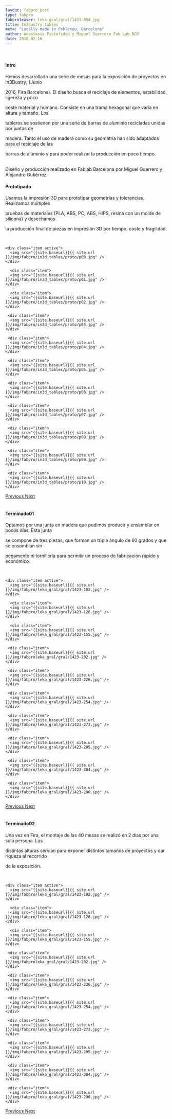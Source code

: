 ```yaml
---
layout: fabpro_post
type: fabpro
fabproteaser: leka_gral/gral/1423-054.jpg
title: In3dustry tables
meta: "Locally made in Poblenou, Barcelona"
author: Anastasia Pistofidou y Miguel Guerrero Fab Lab BCN
date: 2016-02-16
---
```





<br>


<h4>Intro</h4>

Hemos desarrollado una serie de mesas para la exposición de proyectos en In3Dustry; (Junio

2016, Fira Barcelona). El diseño busca el reciclaje de elementos, estabilidad, ligereza y poco

coste material y humano. Consiste en una trama hexagonal que varía en altura y tamaño. Los

tableros se sostienen por una serie de barras de aluminio recicladas unidas por juntas de

madera. Tanto el uso de madera como su geometría han sido adaptados para el reciclaje de las

barras de aluminio y para poder realizar la producción en poco tiempo.<br>

<br>
Diseño y producción realizado en Fablab Barcelona por Miguel Guerrero y Alejandro Gutiérrez

<br>

<h4>Prototipado</h4>

Usamos la impresión 3D para prototipar geometrías y tolerancias. Realizamos múltiples

pruebas de materiales (PLA, ABS, PC, ABS, HIPS, resina con un molde de silicona) y desechamos

la producción final de piezas en impresión 3D por tiempo, coste y fragilidad.



<br>

<!----- Image Slider ----------------------------- Image Slider -------------->


<div id="carousel-example-generic" class="carousel slide" data-ride="carousel">

<!--------------- Wrapper for slides --------------->

<div class="carousel-inner" role="listbox">

    
    <div class="item active">
      <img src="{{site.baseurl}}{{ site.url }}/img/fabpro/in3d_tables/proto/p00.jpg" />
    </div>
    
      <div class="item">
      <img src="{{site.baseurl}}{{ site.url }}/img/fabpro/in3d_tables/proto/p01.jpg" />
    </div>
    
      <div class="item">
      <img src="{{site.baseurl}}{{ site.url }}/img/fabpro/in3d_tables/proto/p02.jpg" />
    </div>
    
     <div class="item">
      <img src="{{site.baseurl}}{{ site.url }}/img/fabpro/in3d_tables/proto/p03.jpg" />
    </div>
    
     <div class="item">
      <img src="{{site.baseurl}}{{ site.url }}/img/fabpro/in3d_tables/proto/p04.jpg" />
    </div>
    
     <div class="item">
      <img src="{{site.baseurl}}{{ site.url }}/img/fabpro/in3d_tables/proto/p05.jpg" />
    </div>
    
     <div class="item">
      <img src="{{site.baseurl}}{{ site.url }}/img/fabpro/in3d_tables/proto/p06.jpg" />
    </div>
    
     <div class="item">
      <img src="{{site.baseurl}}{{ site.url }}/img/fabpro/in3d_tables/proto/p07.jpg" />
    </div>
    
     <div class="item">
      <img src="{{site.baseurl}}{{ site.url }}/img/fabpro/in3d_tables/proto/p08.jpg" />
    </div>
    
     <div class="item">
      <img src="{{site.baseurl}}{{ site.url }}/img/fabpro/in3d_tables/proto/p09.jpg" />
    </div>
     
     <div class="item">
      <img src="{{site.baseurl}}{{ site.url }}/img/fabpro/in3d_tables/proto/p10.jpg" />
    </div>
     
</div> <!-- carousel inner -->

<!-------------------- Controls --------------------->

  <a class="left carousel-control" href="#carousel-example-generic" role="button" data-slide="prev">
    <span class="glyphicon glyphicon-chevron-left" aria-hidden="true"></span>
    <span class="sr-only">Previous</span>
  </a>
  <a class="right carousel-control" href="#carousel-example-generic" role="button" data-slide="next">
    <span class="glyphicon glyphicon-chevron-right" aria-hidden="true"></span>
    <span class="sr-only">Next</span>
  </a>
  
</div> <!-- carousel example generic -->

<!----- Image Slider ----------------------------- Image Slider -------------->



<br>


<h4>Terminado01</h4>

Optamos por una junta en madera que pudimos producir y ensamblar en pocos días. Esta junta

se compone de tres piezas, que forman un triple ángulo de 60 grados y que se ensamblan sin

pegamento ni tornillería para permitir un proceso de fabricación rápido y económico.

<br>

<!----- Image Slider ----------------------------- Image Slider -------------->


<div id="carousel-example-generic" class="carousel slide" data-ride="carousel">

<!--------------- Wrapper for slides --------------->

<div class="carousel-inner" role="listbox">

    
    <div class="item active">
      <img src="{{site.baseurl}}{{ site.url }}/img/fabpro/leka_gral/gral/1423-102.jpg" />
    </div>
    
      <div class="item">
      <img src="{{site.baseurl}}{{ site.url }}/img/fabpro/leka_gral/gral/1423-126.jpg" />
    </div>
    
      <div class="item">
      <img src="{{site.baseurl}}{{ site.url }}/img/fabpro/leka_gral/gral/1423-155.jpg" />
    </div>
    
     <div class="item">
      <img src="{{site.baseurl}}{{ site.url }}/img/fabproleka_gral/gral/1423-202.jpg" />
    </div>
    
     <div class="item">
      <img src="{{site.baseurl}}{{ site.url }}/img/fabpro/leka_gral/gral/1423-226.jpg" />
    </div>
    
     <div class="item">
      <img src="{{site.baseurl}}{{ site.url }}/img/fabpro/leka_gral/gral/1423-254.jpg" />
    </div>
    
     <div class="item">
      <img src="{{site.baseurl}}{{ site.url }}/img/fabpro/leka_gral/gral/1423-273.jpg" />
    </div>
    
     <div class="item">
      <img src="{{site.baseurl}}{{ site.url }}/img/fabpro/leka_gral/gral/1423-285.jpg" />
    </div>
    
     <div class="item">
      <img src="{{site.baseurl}}{{ site.url }}/img/fabpro/leka_gral/gral/1423-304.jpg" />
    </div>
    
     <div class="item">
      <img src="{{site.baseurl}}{{ site.url }}/img/fabpro/leka_gral/gral/1423-290.jpg" />
    </div>
     
</div> <!-- carousel inner -->

<!-------------------- Controls --------------------->

  <a class="left carousel-control" href="#carousel-example-generic" role="button" data-slide="prev">
    <span class="glyphicon glyphicon-chevron-left" aria-hidden="true"></span>
    <span class="sr-only">Previous</span>
  </a>
  <a class="right carousel-control" href="#carousel-example-generic" role="button" data-slide="next">
    <span class="glyphicon glyphicon-chevron-right" aria-hidden="true"></span>
    <span class="sr-only">Next</span>
  </a>
  
</div> <!-- carousel example generic -->

<!----- Image Slider ----------------------------- Image Slider -------------->



<br>

<h4>Terminado02</h4>

Una vez en Fira, el montaje de las 40 mesas se realizó en 2 días por una sola persona. Las

distintas alturas servían para exponer distintos tamaños de proyectos y dar riqueza al recorrido

de la exposición.
<br>

<br>

<!----- Image Slider ----------------------------- Image Slider -------------->


<div id="carousel-example-generic" class="carousel slide" data-ride="carousel">

<!--------------- Wrapper for slides --------------->

<div class="carousel-inner" role="listbox">

    
    <div class="item active">
      <img src="{{site.baseurl}}{{ site.url }}/img/fabpro/leka_gral/gral/1423-102.jpg" />
    </div>
    
      <div class="item">
      <img src="{{site.baseurl}}{{ site.url }}/img/fabpro/leka_gral/gral/1423-126.jpg" />
    </div>
    
      <div class="item">
      <img src="{{site.baseurl}}{{ site.url }}/img/fabpro/leka_gral/gral/1423-155.jpg" />
    </div>
    
     <div class="item">
      <img src="{{site.baseurl}}{{ site.url }}/img/fabproleka_gral/gral/1423-202.jpg" />
    </div>
    
     <div class="item">
      <img src="{{site.baseurl}}{{ site.url }}/img/fabpro/leka_gral/gral/1423-226.jpg" />
    </div>
    
     <div class="item">
      <img src="{{site.baseurl}}{{ site.url }}/img/fabpro/leka_gral/gral/1423-254.jpg" />
    </div>
    
     <div class="item">
      <img src="{{site.baseurl}}{{ site.url }}/img/fabpro/leka_gral/gral/1423-273.jpg" />
    </div>
    
     <div class="item">
      <img src="{{site.baseurl}}{{ site.url }}/img/fabpro/leka_gral/gral/1423-285.jpg" />
    </div>
    
     <div class="item">
      <img src="{{site.baseurl}}{{ site.url }}/img/fabpro/leka_gral/gral/1423-304.jpg" />
    </div>
    
     <div class="item">
      <img src="{{site.baseurl}}{{ site.url }}/img/fabpro/leka_gral/gral/1423-290.jpg" />
    </div>
     
</div> <!-- carousel inner -->

<!-------------------- Controls --------------------->

  <a class="left carousel-control" href="#carousel-example-generic" role="button" data-slide="prev">
    <span class="glyphicon glyphicon-chevron-left" aria-hidden="true"></span>
    <span class="sr-only">Previous</span>
  </a>
  <a class="right carousel-control" href="#carousel-example-generic" role="button" data-slide="next">
    <span class="glyphicon glyphicon-chevron-right" aria-hidden="true"></span>
    <span class="sr-only">Next</span>
  </a>
  
</div> <!-- carousel example generic -->

<!----- Image Slider ----------------------------- Image Slider -------------->


<br>
<br>
